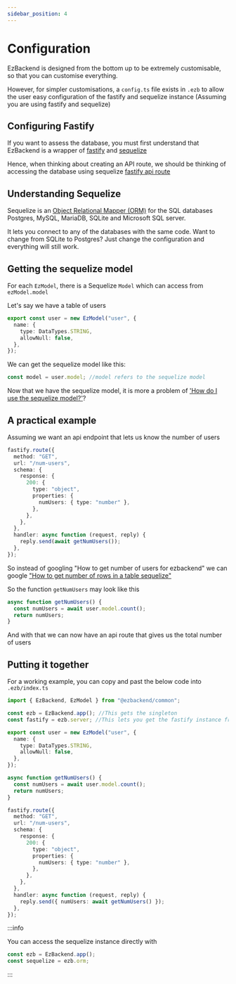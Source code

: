 ```yaml
---
sidebar_position: 4
---
```


# Configuration

EzBackend is designed from the bottom up to be extremely customisable, so that you can customise everything.

However, for simpler customisations, a `config.ts` file exists in `.ezb` to allow the user easy configuration of the fastify and sequelize instance (Assuming you are using fastify and sequelize)

## Configuring Fastify


If you want to assess the database, you must first understand that EzBackend is a wrapper of [fastify](https://www.fastify.io/) and [sequelize](https://sequelize.org/master/)

Hence, when thinking about creating an API route, we should be thinking of accessing the database using sequelize [fastify api route](https://www.fastify.io/docs/latest/Routes/)

## Understanding Sequelize

Sequelize is an [Object Relational Mapper (ORM)](https://stackoverflow.com/questions/1279613/what-is-an-orm-how-does-it-work-and-how-should-i-use-one) for the SQL databases Postgres, MySQL, MariaDB, SQLite and Microsoft SQL server.

It lets you connect to any of the databases with the same code. Want to change from SQLite to Postgres? Just change the configuration and everything will still work.

## Getting the sequelize model

For each `EzModel`, there is a Sequelize `Model` which can access from `ezModel.model`

Let's say we have a table of users

```ts title="User Model"
export const user = new EzModel("user", {
  name: {
    type: DataTypes.STRING,
    allowNull: false,
  },
});
```

We can get the sequelize model like this:

```ts title=".ezb/index.ts"
const model = user.model; //model refers to the sequelize model
```

Now that we have the sequelize model, it is more a problem of ['How do I use the sequelize model?'](https://sequelize.org/v5/manual/models-usage.html/)?

## A practical example

Assuming we want an api endpoint that lets us know the number of users

```ts title="API Endpoint"
fastify.route({
  method: "GET",
  url: "/num-users",
  schema: {
    response: {
      200: {
        type: "object",
        properties: {
          numUsers: { type: "number" },
        },
      },
    },
  },
  handler: async function (request, reply) {
    reply.send(await getNumUsers());
  },
});
```

So instead of googling "How to get number of users for ezbackend" we can google ["How to get number of rows in a table sequelize"](https://sequelize.org/v5/manual/models-usage.html#-code-count--code----count-the-occurrences-of-elements-in-the-database)

So the function `getNumUsers` may look like this

```ts title="getNumUsers"
async function getNumUsers() {
  const numUsers = await user.model.count();
  return numUsers;
}
```

And with that we can now have an api route that gives us the total number of users

## Putting it together

For a working example, you can copy and past the below code into `.ezb/index.ts`

```ts ./ezb/index.ts
import { EzBackend, EzModel } from "@ezbackend/common";

const ezb = EzBackend.app(); //This gets the singleton
const fastify = ezb.server; //This lets you get the fastify instance from anywhere

export const user = new EzModel("user", {
  name: {
    type: DataTypes.STRING,
    allowNull: false,
  },
});

async function getNumUsers() {
  const numUsers = await user.model.count();
  return numUsers;
}

fastify.route({
  method: "GET",
  url: "/num-users",
  schema: {
    response: {
      200: {
        type: "object",
        properties: {
          numUsers: { type: "number" },
        },
      },
    },
  },
  handler: async function (request, reply) {
    reply.send({ numUsers: await getNumUsers() });
  },
});
```

:::info

You can access the sequelize instance directly with

```ts
const ezb = EzBackend.app();
const sequelize = ezb.orm;
```

:::
